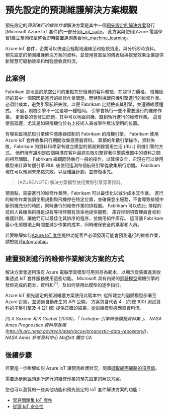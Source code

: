 <properties
 pageTitle="預測進行的維修作業預先設定的解決方案 |Microsoft Azure"
 description="Azure IoT 預先設定的預測維護解決方案的描述。"
 services=""
 suite="iot-suite"
 documentationCenter=""
 authors="stevehob"
 manager="timlt"
 editor=""/>

<tags
 ms.service="iot-suite"
 ms.devlang="na"
 ms.topic="get-started-article"
 ms.tgt_pltfrm="na"
 ms.workload="na"
 ms.date="08/17/2016"
 ms.author="araguila"/>

# <a name="predictive-maintenance-preconfigured-solution-overview"></a>預先設定的預測維護解決方案概觀

預先設定的*預測進行的維修作業*解決方案是其中一個[預先設定的解決方案][lnk_preconfigured_solutions]發行[Microsoft Azure IoT 套件]的一部分[lnk_iot_suite]。 此方案與使用[Azure 電腦學習]建立預測模型整合即時裝置遙測集合[lnk_machine_learning]。


Azure IoT 套件，企業可以快速且輕鬆地連線至和監視資產，與分析即時資料。 預先設定的預測維護解決方案的資料，並使用豐富型的儀表板與視覺效果企業提供新智慧可驅動效率和增強營收資料流。

## <a name="the-scenario"></a>此案例

Fabrikam 是地區的航空公司的重點在於很棒的客戶體驗，在競爭力價格。 班機延誤的其中一個原因是進行的維修作業問題，而特別挑戰飛機引擎進行的維修作業。 必須計成本，避免引擎航班失敗，以便 Fabrikam 定期檢查其引擎，並遵循維護程式。 不過，飛機引擎不一定是哪一種相同。 引擎會執行一些不需要進行的維修作業。 更重要的會發生問題，其中可以地面飛機，直到執行進行的維修作業。 這會使高延遲，尤其是如果飛機位於右上技術人員或零件無法使用的位置。

有哪些監視航班引擎條件感應器控制的 Fabrikam 的飛機引擎。 Fabrikam 使用 Azure IoT 套件收集飛行期間收集感應器資料。 累積的年數引擎操作，資料失敗，Fabrikam 的資料科學家有建立模型的預測剩餘實用生活 (RUL) 飛機引擎的方式。 他們擁有識別是四個與潛在客戶最終失敗引擎穿著引擎感應器中的資料之間的相互關聯。 Fabrikam 繼續同時執行一般的操作，以確保安全，它現在可以使用模型來計算每個引擎 RUL 後使用遙測每個航班引擎從收集飛行期間。 Fabrikam 現在可以預測未來點失敗，以及維護計劃，並修復事先。

> [AZURE.NOTE] 解決方案模型使用實際引擎穿著資料。

預測點，需要進行的維修作業時，Fabrikam 可以最佳化以減少成本其作業。 進行的維修作業協調使用規劃與飛機停在特定位置，並確保登出服務，不會導致排程中斷飛機充分的時間，同時進行的維修作業的排程器。 Fabrikam 可以依此; 排程的技術人員確保飛機是沒有等待時間有效率地提供服務。 庫存控制項管理員會收到維護計劃，讓他們可以最佳化其排序的程序，並備用組件庫存。 這可讓 Fabrikam 最小化飛機地上時間並減少作業的成本，同時確保安全的乘客和人員。

若要瞭解如何[Azure IoT 套件][lnk_iot_suite]提供功能客戶必須發現可能會預測進行的維修作業，請檢閱此[infographic][lnk_infographic]。

## <a name="how-the-predictive-maintenance-solution-is-built"></a>建置預測進行的維修作業解決方案的方式

解決方案會運用現有 Azure 電腦學習模型可用另存為範本，以顯示從裝置遙測收集透過 IoT 套件服務使用這些功能。 Microsoft 具有內建的[迴歸模型][lnk_regression_model]飛機引擎的發佈完成的範本，資料和<sup>\[1\]</sup>，及如何使用此模型的逐步指引。

Azure IoT 預先設定的預測維護方案使用此範本中; 從所建立的迴歸模型部署至 Azure 訂閱，並透過自動產生的 API 公開。 方案包含代表 4 （的總 100) 測試資料的子集引擎及 4 (21 總) 提供正確的結果，從訓練模型感應器資料流。

*\[1\] A Saxena 和 K Goebel (2008)。「 Turbofan 引擎降低模擬資料集 」、 NASA Ames Prognostics 資料存放庫 (http://ti.arc.nasa.gov/tech/dash/pcoe/prognostic-data-repository/)、 NASA Ames 參考資料中心 Moffett 欄位 CA*

## <a name="next-steps"></a>後續步驟

若要進一步瞭解如何 Azure IoT 讓預測維護狀況，閱讀[擷取網際網路的項目值][lnk_capture_value]。

需要[逐步解說][lnk-predictive-walkthrough]預測所進行的維修作業的預先設定的解決方案。

[lnk-predictive-walkthrough]: iot-suite-predictive-walkthrough.md
[lnk_preconfigured_solutions]: iot-suite-what-are-preconfigured-solutions.md
[lnk_iot_suite]: iot-suite-overview.md
[lnk_machine_learning]: https://azure.microsoft.com/services/machine-learning/
[lnk_infographic]: https://www.microsoft.com/server-cloud/predictivemaintenance/Index.html
[lnk_regression_model]: http://gallery.cortanaanalytics.com/Collection/Predictive-Maintenance-Template-3
[lnk_capture_value]: http://download.microsoft.com/download/0/7/D/07D394CE-185D-4B96-AC3C-9B61179F7080/Capture_value_from_the_Internet%20of%20Things_with_Predictive_Maintenance.PDF

您也可以瀏覽的一些其他功能和預先設定的 IoT 套件解決方案的功能︰

- [常見問題集 IoT 套件][lnk-faq]
- [從頭 IoT 安全性][lnk-security-groundup]

[lnk-faq]: iot-suite-faq.md
[lnk-security-groundup]: securing-iot-ground-up.md
